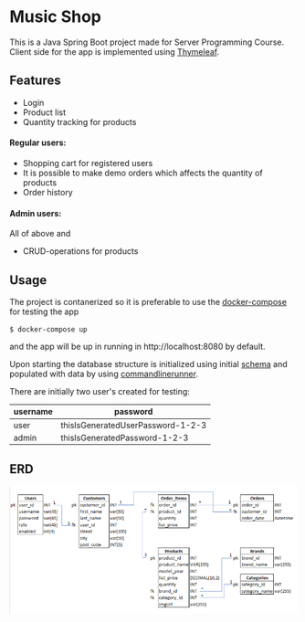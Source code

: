 # Music Shop

This is a Java Spring Boot project made for Server Programming Course. Client side for the app is implemented using [Thymeleaf](https://www.thymeleaf.org/).

## Features

- Login
- Product list
- Quantity tracking for products

#### Regular users:

- Shopping cart for registered users
- It is possible to make demo orders which affects the quantity of products
- Order history

#### Admin users:

All of above and

- CRUD-operations for products


## Usage

The project is contanerized so it is preferable to use the [docker-compose](docker-compose.yaml) for testing the app

```
$ docker-compose up
```
and the app will be up in running in http://localhost:8080 by default.

Upon starting the database structure is initialized using initial [schema](/src/main/resources/schema.sql) and populated with data by using [commandlinerunner](src/main/java/oinonen/MusicStore/MusicStoreApplication.java).

There are initially two user's created for testing:

| username | password                          |
|----------|-----------------------------------|
| user     | thisIsGeneratedUserPassword-1-2-3 |
| admin    | thisIsGeneratedPassword-1-2-3     |

## ERD

![erd](database_erd.png)
